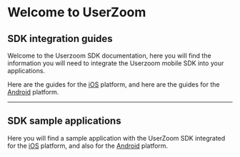  # Welcome to UserZoom <!-- {docsify-ignore-all} -->

## SDK integration guides

 Welcome to the Userzoom SDK documentation, here you will find the information you will need to integrate the Userzoom mobile SDK into your applications.  

 Here are the guides for the [iOS][ios-sdk-guide] platform, and here are the guides for the [Android][android-sdk-guide] platform.  

----

## SDK sample applications
Here you will find a sample application with the UserZoom SDK integrated for the [iOS][ios-sample-guide] platform, and also for the [Android][android-sample-guide] platform.


[ios-sdk-guide]: ios/sdk-ios-setup.md
[android-sdk-guide]: android/sdk-android-setup.md
[ios-sample-guide]: ios/sample-ios.md
[android-sample-guide]: android/sample-android.md